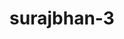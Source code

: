 ---
title: surajbhan-3
github: https://github.com/surajbhan-3
mode: dark
transition: 1s
score: 75.5
archetype:
- Little Bit of Everything
---